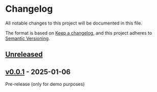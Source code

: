 # Changelog

All notable changes to this project will be documented in this file.

The format is based on [Keep a changelog](https://keepachangelog.com/en/1.1.0),
and this project adheres to [Semantic Versioning](https://semver.org/spec/v2.0.0.html).

## [Unreleased](https://github.com/sijot-turnhout/verhuursportaal/compare/v0.0.1...0.x)

## [v0.0.1](https://github.com/sijot-turnhout/verhuursportaal/compare/v0.0.1...v0.0.1) - 2025-01-06

Pre-release (only for demo purposes)
